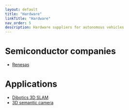 ```yaml
---
layout: default
title: "Hardware"
linkTitle: "Hardware"
nav_order: 5
description: Hardware suppliers for autonomous vehicles
---
```


# Semiconductor companies
* [Renesas](https://www.renesas.com/us/en/support/partners/r-car-consortium/partner.html)

# Applications
* [Dibotics 3D SLAM](http://www.dibotics.com/)
* [3D semantic camera](https://www.outsight.tech/)
